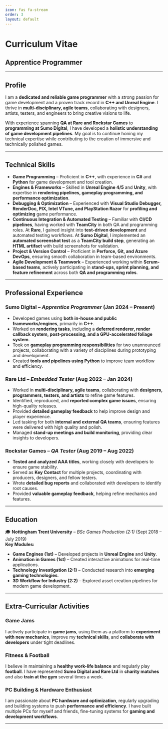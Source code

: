 ```yaml
---
icon: fas fa-stream
order: 3
layout: default
---
```


# Curriculum Vitae

## Apprentice Programmer  

---

## Profile  

I am a **dedicated and reliable game programmer** with a strong passion for game development and a proven track record in **C++ and Unreal Engine**. I thrive in **multi-disciplinary, agile teams**, collaborating with designers, artists, testers, and engineers to bring creative visions to life.  

With experience spanning **QA at Rare and Rockstar Games** to **programming at Sumo Digital**, I have developed a **holistic understanding of game development pipelines**. My goal is to continue honing my technical expertise while contributing to the creation of immersive and technically polished games.  

---

## Technical Skills  

- **Game Programming** – Proficient in **C++**, with experience in **C#** and **Python** for game development and tool creation.  
- **Engines & Frameworks** – Skilled in **Unreal Engine 4/5** and **Unity**, with expertise in **rendering pipelines, gameplay programming, and performance optimization**.  
- **Debugging & Optimization** – Experienced with **Visual Studio Debugger, RenderDoc, PIX, Intel VTune, and PlayStation Razor** for **profiling and optimizing** game performance.  
- **Continuous Integration & Automated Testing** – Familiar with **CI/CD pipelines**, having worked with **TeamCity** in both QA and programming roles. At **Rare**, I gained insight into **test-driven development** and automated testing workflows. At **Sumo Digital**, I implemented an **automated screenshot test** as a **TeamCity build step**, generating an **HTML artifact** with build screenshots for validation.  
- **Project & Version Control** – Proficient in **Perforce, Git, and Azure DevOps**, ensuring smooth collaboration in team-based environments.  
- **Agile Development & Teamwork** – Experienced working within **Scrum-based teams**, actively participating in **stand-ups, sprint planning, and feature refinement** across both **QA and programming roles**.  

---

## Professional Experience  

### **Sumo Digital** – *Apprentice Programmer* (Jan 2024 – Present)  
- Developed games using **both in-house and public frameworks/engines**, primarily in **C++**.  
- Worked on **rendering tasks**, including a **deferred renderer, render callback system, post-processing, and a GPU-accelerated foliage system**.  
- Took on **gameplay programming responsibilities** for two unannounced projects, collaborating with a variety of disciplines during prototyping and development.  
- Created **tools and pipelines using Python** to improve team workflow and efficiency.  

### **Rare Ltd** – *Embedded Tester* (Aug 2022 – Jan 2024)  
- Worked in **multi-disciplinary, agile teams**, collaborating with **designers, programmers, testers, and artists** to refine game features.  
- Identified, reproduced, and **reported complex game issues**, ensuring high-quality releases.  
- Provided **detailed gameplay feedback** to help improve design and player experience.  
- Led tasking for both **internal and external QA teams**, ensuring features were delivered with high quality and polish.  
- Managed **stand-up meetings and build monitoring**, providing clear insights to developers.  

### **Rockstar Games** – *QA Tester* (Aug 2019 – Aug 2022)  
- **Tested and analyzed AAA titles**, working closely with developers to ensure game stability.  
- Served as **Key Contact** for multiple projects, coordinating with producers, designers, and fellow testers.  
- Wrote **detailed bug reports** and collaborated with developers to identify root causes.  
- Provided **valuable gameplay feedback**, helping refine mechanics and features.  

---

## Education  

🎓 **Nottingham Trent University** – *BSc Games Production (2:1)* (Sept 2018 – July 2019)  
**Key Modules:**  
- **Game Engines (1st)** – Developed projects in **Unreal Engine** and **Unity**.  
- **Animation in Games (1st)** – Created interactive animations for real-time applications.  
- **Technology Investigation (2:1)** – Conducted research into **emerging gaming technologies**.  
- **3D Workflow for Industry (2:2)** – Explored asset creation pipelines for modern game development.  

---

## Extra-Curricular Activities  

### **Game Jams**  
I actively participate in **game jams**, using them as a platform to **experiment with new mechanics**, improve my **technical skills**, and **collaborate with developers** under tight deadlines.  

### **Fitness & Football**  
I believe in maintaining a **healthy work-life balance** and regularly play **football**. I have represented **Sumo Digital and Rare Ltd** in **charity matches** and also **train at the gym** several times a week.  

### **PC Building & Hardware Enthusiast**  
I am passionate about **PC hardware and optimization**, regularly upgrading and building systems to push **performance and efficiency**. I have built multiple PCs for myself and friends, fine-tuning systems for **gaming and development workflows**.  

---